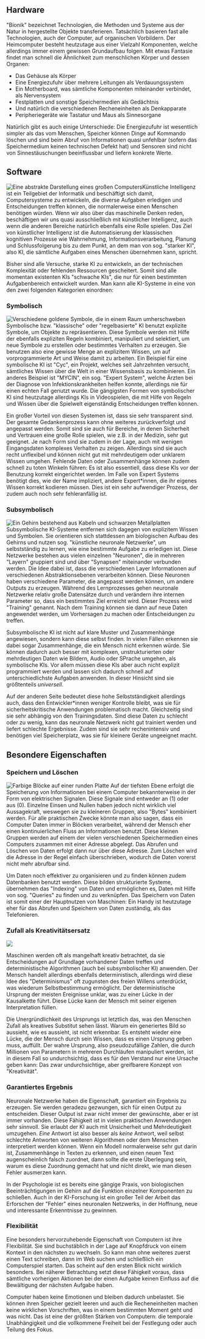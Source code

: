 ## Hardware

"Bionik" bezeichnet Technologien, die Methoden und Systeme aus der Natur in hergestellte Objekte transferieren. Tatsächlich basieren fast alle Technologien, auch der Computer, auf organischen Vorbildern. Der Heimcomputer besteht heutzutage aus einer Vielzahl Komponenten, welche allerdings immer einem gewissen Grundaufbau folgen. Mit etwas Fantasie findet man schnell die Ähnlichkeit zum menschlichen Körper und dessen Organen:

- Das Gehäuse als Körper
- Eine Energiezufuhr über mehrere Leitungen als Verdauungssystem
- Ein Motherboard, was sämtliche Komponenten miteinander verbindet, als Nervensystem
- Festplatten und sonstige Speichermedien als Gedächtnis
- Und natürlich die verschiedenen Recheneinheiten als Denkapparate
- Peripheriegeräte wie Tastatur und Maus als Sinnesorgane

Natürlich gibt es auch einige Unterschiede: Die Energiezufuhr ist wesentlich simpler als das vom Menschen, Speicher können Dinge auf Kommando löschen und sind beim Abruf von Informationen quasi unfehlbar (sofern das Speichermedium keinen technischen Defekt hat) und Sensoren sind nicht von Sinnestäuschungen beeinflussbar und liefern konkrete Werte.

## Software

![Eine abstrakte Darstellung eines großen Computers](assets/images/ai.png)Künstliche Intelligenz ist ein Teilgebiet der Informatik und beschäftigt sich damit, Computersysteme zu entwickeln, die diverse Aufgaben erledigen und Entscheidungen treffen können, die normalerweise einen Menschen benötigen würden. Wenn wir also über das maschinelle Denken reden, beschäftigen wir uns quasi ausschließlich mit künstlicher Intelligenz, auch wenn die anderen Bereiche natürlich ebenfalls eine Rolle spielen. Das Ziel von künstlicher Intelligenz ist die Automatisierung der klassischen kognitiven Prozesse wie Wahrnehmung, Informationsverarbeitung, Planung und Schlussfolgerung bis zu dem Punkt, an dem man von sog. "starker KI", also KI, die sämtliche Aufgaben eines Menschen übernehmen kann, spricht.

Bisher sind alle Versuche, starke KI zu entwickeln, an der technischen Komplexität oder fehlenden Ressourcen gescheitert. Somit sind alle momentan existenten KIs "schwache KIs", die nur für einen bestimmten Aufgabenbereich entwickelt wurden. Man kann alle KI-Systeme in eine von den zwei folgenden Kategorien einordnen:

### Symbolisch

![Verschiedene goldene Symbole, die in einem Raum umherschweben](assets/images/symbols.png) Symbolische bzw. "klassische" oder "regelbasierte" KI benutzt explizite Symbole, um Objekte zu repräsentieren. Diese Symbole werden mit Hilfe der ebenfalls expliziten Regeln kombiniert, manipuliert und selektiert, um neue Symbole zu erstellen oder bestimmtes Verhalten zu erzeugen. Sie benutzen also eine gewisse Menge an explizitem Wissen, um auf vorprogrammierte Art und Weise damit zu arbeiten. Ein Beispiel für eine symbolische KI ist "Cyc", ein Projekt, welches seit Jahrzehnten versucht, sämtliches Wissen über die Welt in einer Wissensbasis zu kombinieren. Ein anderes Beispiel ist "MYCIN", ein sog. "Expert System", welche Ärzten bei der Diagnose von Infektionskrankheiten helfen konnte, allerdings nie für einen echten Fall genutzt wurde. Die gängigsten Formen von symbolischer KI sind heutzutage allerdings KIs in Videospielen, die mit Hilfe von Regeln und Wissen über die Spielwelt eigenständig Entscheidungen treffen können.

Ein großer Vorteil von diesen Systemen ist, dass sie sehr transparent sind. Der gesamte Gedankenprozess kann ohne weiteres zurückverfolgt und angepasst werden. Somit sind sie auch für Bereiche, in denen Sicherheit und Vertrauen eine große Rolle spielen, wie z.B. in der Medizin, sehr gut geeignet. Je nach Form sind sie zudem in der Lage, auch mit wenigen Eingangsdaten komplexes Verhalten zu zeigen. Allerdings sind sie auch recht unflexibel und können nicht gut mit mehrdeutigem oder unklarem Wissen umgehen. Fehlende Daten oder Zusammenhänge können zudem schnell zu toten Winkeln führen: Es ist also essentiell, dass diese KIs vor der Benutzung korrekt eingerichtet werden. Im Falle von Expert Systems benötigt dies, wie der Name impliziert, andere Expert\*innen, die ihr eigenes Wissen korrekt kodieren müssen. Dies ist ein sehr aufwendiger Prozess, der zudem auch noch sehr fehleranfällig ist.

### Subsymbolisch

![Ein Gehirn bestehend aus Kabeln und schwarzen Metallplatten](assets/images/brain.png) Subsymbolische KI-Systeme entfernen sich dagegen von explizitem Wissen und Symbolen. Sie orientieren sich stattdessen am biologischen Aufbau des Gehirns und nutzen sog. "künstliche neuronale Netzwerke", um selbstständig zu lernen, wie eine bestimmte Aufgabe zu erledigen ist. Diese Netzwerke bestehen aus vielen einzelnen "Neuronen", die in mehreren "Layern" gruppiert sind und über "Synapsen" miteinander verbunden werden. Die Idee dabei ist, dass die verschiedenen Layer Informationen auf verschiedenen Abstraktionsebenen verarbeiten können. Diese Neuronen haben verschiedene Parameter, die angepasst werden können, um andere Outputs zu erzeugen. Während des Lernprozesses gehen neuronale Netzwerke relativ große Datensätze durch und verändern ihre internen Parameter so, dass ein bestimmtes Ziel erreicht wird. Dieser Prozess wird "Training" genannt. Nach dem Training können sie dann auf neue Daten angewendet werden, um Vorhersagen zu machen oder Entscheidungen zu treffen.

Subsymbolische KI ist nicht auf klare Muster und Zusammenhänge angewiesen, sondern kann diese selbst finden. In vielen Fällen erkennen sie dabei sogar Zusammenhänge, die ein Mensch nicht erkennen würde. Sie können dadurch auch besser mit komplexen, unstrukturierten oder mehrdeutigen Daten wie Bildern, Audio oder SPrache umgehen, als symbolische KIs. Vor allem müssen diese KIs aber auch nicht explizit programmiert werden und lassen sich dadurch schnell auf unterschiedlichste Aufgaben anwenden. In dieser Hinsicht sind sie größtenteils _universell_.

Auf der anderen Seite bedeutet diese hohe Selbstständigkeit allerdings auch, dass den Entwickler\*innen weniger Kontrolle bleibt, was sie für sicherheitskritische Anwendungen problematisch macht. Gleichzeitig sind sie sehr abhängig von den Trainingsdaten. Sind diese Daten zu schlecht oder zu wenig, kann das neuronale Netzwerk nicht gut trainiert werden und liefert schlechte Ergebnisse. Zudem sind sie sehr rechenintensiv und benötigen viel Speicherplatz, was sie für kleinere Geräte ungeeignet macht.

## Besondere Eigenschaften

### Speichern und Löschen

![Farbige Blöcke auf einer runden Platte](/assets/images/storage.png) Auf der tiefsten Ebene erfolgt die Speicherung von Informationen bei einem Computer bekannterweise in der Form von elektrischen Signalen. Diese Signale sind entweder an (1) oder aus (0). Einzelne Einsen und Nullen haben jedoch nicht wirklich viel Aussagekraft, weswegen sie zu kleineren Gruppen, also "Bytes" kombiniert werden. Für alle praktischen Zwecke könnte man also sagen, dass ein Computer Daten immer in Blöcken verarbeitet, während der Mensch eher einen kontinuierlichen Fluss an Informationen benutzt. Diese kleinen Gruppen werden auf einem der vielen verschiedenen Speichermedien eines Computers zusammen mit einer Adresse abgelegt. Das Abrufen und Löschen von Daten erfolgt dann nur über diese Adresse. Zum Löschen wird die Adresse in der Regel einfach überschrieben, wodurch die Daten vorerst nicht mehr abrufbar sind.

Um Daten noch effektiver zu organisieren und zu finden können zudem Datenbanken benutzt werden. Diese bilden strukturierte Systeme, übernehmen das "Indexing" von Daten und ermöglichen es, Daten mit Hilfe von sog. "Queries" zu finden und zu verknüpfen. Das Speichern von Daten ist somit einer der Hauptnutzen von Maschinen: Ein Handy ist heutzutage eher für das Abrufen und Speichern von Daten zuständig, als das Telefonieren.

### Zufall als Kreativitätsersatz

![](assets/images/random.png)

Maschinen werden oft als mangelhaft kreativ betrachtet, da sie Entscheidungen auf Grundlage vorhandener Daten treffen und deterministische Algorithmen (auch bei subsymbolischer KI) anwenden. Der Mensch handelt allerdings ebenfalls deterministisch, allerdings wird diese Idee des "Determinismus" oft zugunsten des freien Willens unterdrückt, was wiederum Selbstbestimmung ermöglicht. Der deterministische Ursprung der meisten Ereignisse unklar, was zu einer Lücke in der Kausalkette führt. Diese Lücke kann der Mensch mit seiner eigenen Interpretation füllen.

Die Unergründlichkeit des Ursprungs ist letztlich das, was den Menschen Zufall als kreatives Substitut sehen lässt. Warum ein generiertes Bild so aussieht, wie es aussieht, ist nicht erkennbar. Es entsteht wieder eine Lücke, die der Mensch durch sein Wissen, dass es einen Ursprung geben muss, auffüllt. Der wahre Ursprung, also pseudozufällige Zahlen, die durch Millionen von Parametern in mehreren Durchläufen manipuliert werden, ist in diesem Fall so undurchsichtig, dass es für den Verstand nur eine Ursache geben kann: Das zwar undurchsichtige, aber greifbarere Konzept von "Kreativität".

### Garantiertes Ergebnis

Neuronale Netzwerke haben die Eigenschaft, garantiert ein Ergebnis zu erzeugen. Sie werden geradezu gezwungen, sich für einen Output zu entscheiden. Dieser Output ist zwar nicht immer der gewünschte, aber er ist immer vorhanden. Diese Fähigkeit ist in vielen praktischen Anwendungen sehr sinnvoll. Sie erlaubt der KI auch mit Unsicherheit und Mehrdeutigkeit umzugehen. _Eine_ Antwort ist also besser als _keine_ Antwort, weil selbst schlechte Antworten von weiteren Algorithmen oder dem Menschen interpretiert werden können. Wenn ein Modell normalerweise sehr gut darin ist, Zusammenhänge in Texten zu erkennen, und einen neuen Text augenscheinlich falsch zuordnet, dann sollte die erste Überlegung sein, warum es diese Zuordnung gemacht hat und nicht direkt, wie man diesen Fehler ausmerzen kann.

In der Psychologie ist es bereits eine gängige Praxis, von biologischen Beeinträchtigungen im Gehirn auf die Funktion einzelner Komponenten zu schließen. Auch in der KI-Forschung ist ein großer Teil der Arbeit das Erforschen der "Fehler" eines neuronalen Netzwerks, in der Hoffnung, neue und interessante Erkenntnisse zu gewinnen.

### Flexibilität

Eine besonders hervorzuhebende Eigenschaft von Computern ist ihre Flexibilität. Sie sind buchstäblich in der Lage auf Knopfdruck von einem Kontext in den nächsten zu wechseln. So kann man ohne weiteres zuerst einen Text schreiben, dann im Web suchen und schließlich ein Computerspiel starten. Das scheint auf den ersten Blick nicht wirklich besonders. Bei näherer Betrachtung setzt diese Fähigkeit voraus, dass sämtliche vorherigen Aktionen bei der einen Aufgabe keinen Einfluss auf die Bewältigung der nächsten Aufgabe haben.

Computer haben keine Emotionen und bleiben dadurch unbelastet. Sie können ihren Speicher gezielt leeren und auch die Recheneinheiten machen keine wirklichen Vorschriften, was in einem bestimmten Moment geht und was nicht. Das ist eine der größten Stärken von Computern: die temporale Unabhängigkeit und die vollkommene Freiheit bei der Festlegung oder auch Teilung des Fokus.
